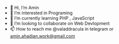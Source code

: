 - 👋 Hi, I’m Amin
- 👀 I’m interested in Programing
- 🌱 I’m currently learning PHP , JavaScript 
- 💞️ I’m looking to collaborate on Web Devlopment
- 📫 How to reach me @valaddracula in telegram or amin.ahadian.work@gmail.com

<!---
VladIIIDracula/VladIIIDracula is a ✨ special ✨ repository because its `README.md` (this file) appears on your GitHub profile.
You can click the Preview link to take a look at your changes.
--->
